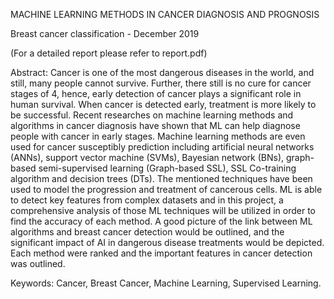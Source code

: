 MACHINE LEARNING METHODS IN CANCER DIAGNOSIS AND PROGNOSIS

Breast cancer classification - December 2019

(For a detailed report please refer to report.pdf)

Abstract: Cancer is one of the most dangerous diseases in the world, and still, many people cannot survive. Further, there still is no cure for cancer stages of 4, hence, early detection of cancer plays a significant role in human survival. When cancer is detected early, treatment is more likely to be successful. Recent researches on machine learning methods and algorithms in cancer diagnosis have shown that ML can help diagnose people with cancer in early stages. Machine learning methods are even used for cancer susceptibly prediction including artificial neural networks (ANNs), support vector machine (SVMs), Bayesian network (BNs), graph-based semi-supervised learning (Graph-based SSL), SSL Co-training algorithm and decision trees (DTs). The mentioned techniques have been used to model the progression and treatment of cancerous cells. ML is able to detect key features from complex datasets and in this project, a comprehensive analysis of those ML techniques will be utilized in order to find the accuracy of each method. A good picture of the link between ML algorithms and breast cancer detection would be outlined, and the significant impact of AI in dangerous disease treatments would be depicted. Each method were ranked and the important features in cancer detection was outlined.

Keywords: Cancer, Breast Cancer, Machine Learning, Supervised Learning.

